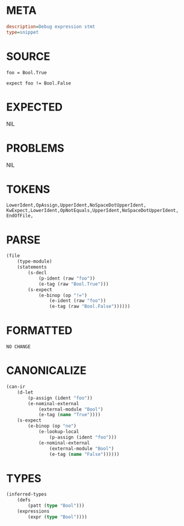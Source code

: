 # META
~~~ini
description=Debug expression stmt
type=snippet
~~~
# SOURCE
~~~roc
foo = Bool.True

expect foo != Bool.False
~~~
# EXPECTED
NIL
# PROBLEMS
NIL
# TOKENS
~~~zig
LowerIdent,OpAssign,UpperIdent,NoSpaceDotUpperIdent,
KwExpect,LowerIdent,OpNotEquals,UpperIdent,NoSpaceDotUpperIdent,
EndOfFile,
~~~
# PARSE
~~~clojure
(file
	(type-module)
	(statements
		(s-decl
			(p-ident (raw "foo"))
			(e-tag (raw "Bool.True")))
		(s-expect
			(e-binop (op "!=")
				(e-ident (raw "foo"))
				(e-tag (raw "Bool.False"))))))
~~~
# FORMATTED
~~~roc
NO CHANGE
~~~
# CANONICALIZE
~~~clojure
(can-ir
	(d-let
		(p-assign (ident "foo"))
		(e-nominal-external
			(external-module "Bool")
			(e-tag (name "True"))))
	(s-expect
		(e-binop (op "ne")
			(e-lookup-local
				(p-assign (ident "foo")))
			(e-nominal-external
				(external-module "Bool")
				(e-tag (name "False"))))))
~~~
# TYPES
~~~clojure
(inferred-types
	(defs
		(patt (type "Bool")))
	(expressions
		(expr (type "Bool"))))
~~~
